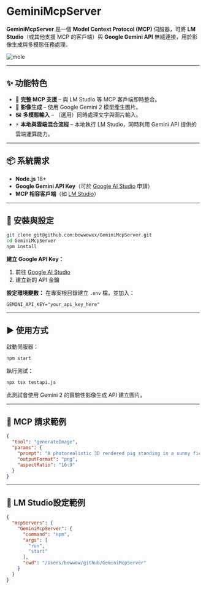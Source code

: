# GeminiMcpServer

**GeminiMcpServer** 是一個 **Model Context Protocol (MCP)** 伺服器，可將 **LM Studio**（或其他支援 MCP 的客戶端）與 **Google Gemini API** 無縫連接，用於影像生成與多模態任務處理。

![mole](https://github.com/bowwowxx/GeminiMcpServer/blob/main/01.jpg)  

---

## ✨ 功能特色
- 🔗 **完整 MCP 支援** – 與 LM Studio 等 MCP 客戶端即時整合。
- 🎨 **影像生成** – 使用 Google Gemini 2 模型產生圖片。
- 🖼 **多模態輸入** – （選用）同時處理文字與圖片輸入。
- ⚡ **本地與雲端混合流程** – 本地執行 LM Studio，同時利用 Gemini API 提供的雲端運算能力。

---

## 📦 系統需求
- **Node.js** 18+
- **Google Gemini API Key**（可於 [Google AI Studio](https://ai.google.dev) 申請）
- **MCP 相容客戶端**（如 [LM Studio](https://lmstudio.ai)）

---

## 🚀 安裝與設定
```bash
git clone git@github.com:bowwowxx/GeminiMcpServer.git
cd GeminiMcpServer
npm install
```

**建立 Google API Key：**
1. 前往 [Google AI Studio](https://makersuite.google.com/app/apikey)
2. 建立新的 API 金鑰

**設定環境變數：**
在專案根目錄建立 `.env` 檔，並加入：
```
GEMINI_API_KEY="your_api_key_here"
```

---

## ▶ 使用方式
啟動伺服器：
```bash
npm start
```

執行測試：
```bash
npx tsx testapi.js
```
此測試會使用 Gemini 2 的實驗性影像生成 API 建立圖片。

---

## 📡 MCP 請求範例
```json
{
  "tool": "generateImage",
  "params": {
    "prompt": "A photorealistic 3D rendered pig standing in a sunny field",
    "outputFormat": "png",
    "aspectRatio": "16:9"
  }
}
```

---

## 📡 LM Studio設定範例
```json
{
  "mcpServers": {
    "GeminiMcpServer": {
      "command": "npm",
      "args": [
        "run",
        "start"
      ],
      "cwd": "/Users/bowwow/github/GeminiMcpServer"
    }
  }
}
```


